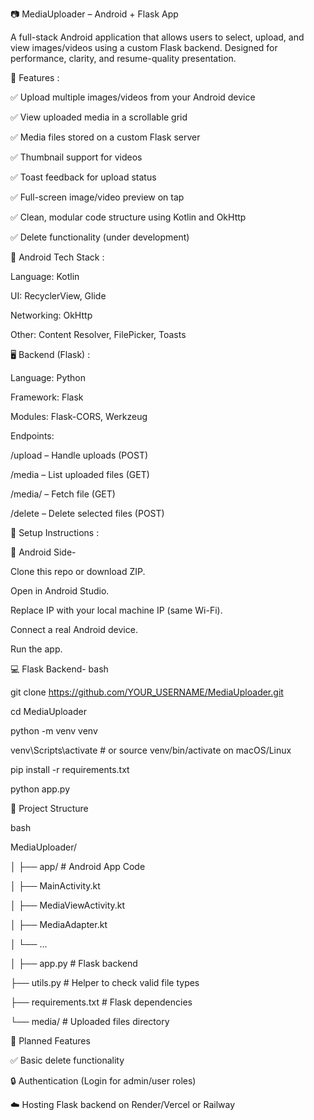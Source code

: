 📷 MediaUploader – Android + Flask App  

A full-stack Android application that allows users to select, upload, and view images/videos using a custom Flask backend. Designed for performance, clarity, and resume-quality presentation.  



🚀 Features :   

✅ Upload multiple images/videos from your Android device  

✅ View uploaded media in a scrollable grid  

✅ Media files stored on a custom Flask server  

✅ Thumbnail support for videos  

✅ Toast feedback for upload status  

✅ Full-screen image/video preview on tap  

✅ Clean, modular code structure using Kotlin and OkHttp  

✅ Delete functionality (under development)  




📱 Android Tech Stack :  

Language: Kotlin  

UI: RecyclerView, Glide  

Networking: OkHttp  

Other: Content Resolver, FilePicker, Toasts  



🖥️ Backend (Flask) :  

Language: Python  

Framework: Flask  

Modules: Flask-CORS, Werkzeug  

Endpoints:  

/upload – Handle uploads (POST)  

/media – List uploaded files (GET)  

/media/<filename> – Fetch file (GET)  

/delete – Delete selected files (POST)   



🔧 Setup Instructions :  


📲 Android Side-   

Clone this repo or download ZIP.  

Open in Android Studio.  

Replace IP  with your local machine IP (same Wi-Fi).  

Connect a real Android device.  

Run the app.  


💻 Flask Backend-
bash   

git clone https://github.com/YOUR_USERNAME/MediaUploader.git  

cd MediaUploader  

python -m venv venv  

venv\Scripts\activate        # or source venv/bin/activate on macOS/Linux  

pip install -r requirements.txt  

python app.py  



📁 Project Structure  

bash  

MediaUploader/  

│
├── app/                     # Android App Code  

│   ├── MainActivity.kt  

│   ├── MediaViewActivity.kt  

│   ├── MediaAdapter.kt  

│   └── ...  

│
├── app.py                   # Flask backend  

├── utils.py                 # Helper to check valid file types  

├── requirements.txt         # Flask dependencies  

└── media/                   # Uploaded files directory    




📌 Planned Features  


✅ Basic delete functionality  

🔒 Authentication (Login for admin/user roles)  

☁️ Hosting Flask backend on Render/Vercel or Railway
